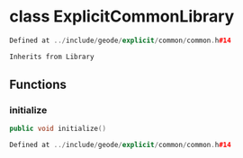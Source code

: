# class ExplicitCommonLibrary

```cpp
Defined at ../include/geode/explicit/common/common.h#14
```

```cpp
Inherits from Library
```



## Functions

### initialize

```cpp
public void initialize()
```

```cpp
Defined at ../include/geode/explicit/common/common.h#14
```



